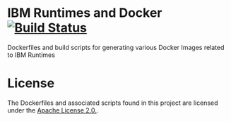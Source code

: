 # IBM Runtimes and Docker [![Build Status](https://travis-ci.org/ibmruntimes/ci.docker.svg?branch=master)](https://travis-ci.org/ibmruntimes/ci.docker)
Dockerfiles and build scripts for generating various Docker Images related to IBM Runtimes

# License
The Dockerfiles and associated scripts found in this project are licensed under the [Apache License 2.0.](http://www.apache.org/licenses/LICENSE-2.0.html).
